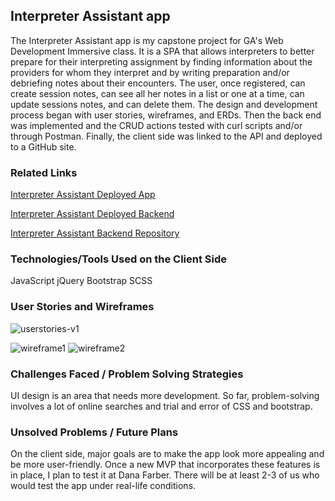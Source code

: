 
## Interpreter Assistant app

The Interpreter Assistant app is my capstone project for GA's Web Development Immersive class. It is a SPA that allows interpreters  to better prepare for their interpreting assignment by finding information about the providers for whom they interpret and by writing preparation and/or debriefing notes about their encounters. The user, once registered, can create session notes, can see all her notes in a list or one at a time, can update sessions notes, and can delete them. The design and development process began with user stories, wireframes, and ERDs. Then the back end was implemented and the CRUD actions tested with curl scripts and/or through Postman. Finally, the client side was linked to the API and deployed to a GitHub site.

### Related Links

[Interpreter Assistant Deployed App](https://beatrizelena.github.io/interpreter-assistant-client/)

[Interpreter Assistant Deployed Backend](https://interpreter-assistant.herokuapp.com/)

[Interpreter Assistant Backend Repository](https://github.com/BeatrizElena/interpreter-assistant-api)

### Technologies/Tools Used on the Client Side

JavaScript
jQuery
Bootstrap
SCSS



### User Stories and Wireframes

![userstories-v1](https://media.git.generalassemb.ly/user/11650/files/84db1420-b1ca-11e8-9d23-8ac985ac1d94)

![wireframe1](https://media.git.generalassemb.ly/user/11650/files/8b6db464-b1ca-11e8-991f-24cc5cf42a48)
![wireframe2](https://media.git.generalassemb.ly/user/11650/files/909a431c-b1ca-11e8-93ab-0ec75a63dcb8)


### Challenges Faced / Problem Solving Strategies

UI design is an area that needs more development. So far, problem-solving involves a lot of online searches and trial and error of CSS and bootstrap. 

### Unsolved Problems / Future Plans

On the client side, major goals are to make the app look more appealing and be more user-friendly. Once a new MVP that incorporates these features is in place, I plan to test it at Dana Farber. There will be at least 2-3 of us who would test the app under real-life conditions.
